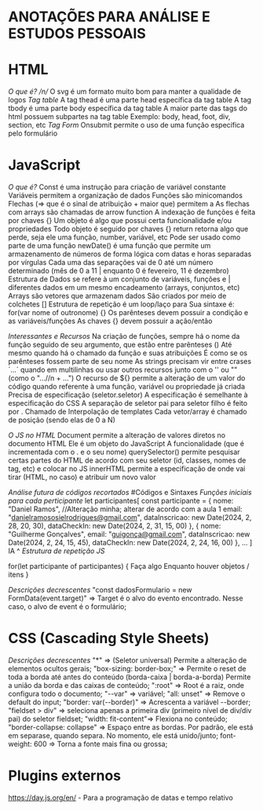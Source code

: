 # ANOTAÇÕES PARA ANÁLISE E ESTUDOS PESSOAIS

# HTML
  *O que é? /n/*
      O svg é um formato muito bom para manter a qualidade de logos
  *Tag table*
    A tag thead é uma parte head específica da tag table
    A tag tbody é uma parte body específica da tag table
    A maior parte das tags do html possuem subpartes na tag table 
      Exemplo: body, head, foot, div, section, etc
  *Tag Form*
    Onsubmit permite o uso de uma função específica pelo formulário
# JavaScript
  *O que é?*
    Const é uma instrução para criação de variável constante
    Variáveis permitem a organização de dados
    Funções são minicomandos
    Flechas (=> que é o sinal de atribuição + maior que)
      permitem a 
      As flechas com arrays são chamadas de arrow function
    A indexação de funções é feita por chaves {}
    Um objeto é algo que possui certa funcionalidade e/ou propriedades
      Todo objeto é seguido por chaves {}
    return retorna algo que perde, seja ele uma função, number, variável, etc
      Pode ser usado como parte de uma função
    newDate() é uma função que permite um armazenamento de números de forma lógica com datas e horas separadas por vírgulas
      Cada uma das separações vai de 0 até um número determinado (mês de 0 a 11 | enquanto 0 é fevereiro, 11 é dezembro)
    Estrutura de Dados se refere à um conjunto de variáveis, funções e | diferentes dados em um mesmo encadeamento (arrays, conjuntos, etc)
    Arrays são vetores que armazenam dados
      São criados por meio de colchetes []
    Estrutura de repetição é um loop/laço para
      Sua sintaxe é: for(var nome of outronome) {}
        Os parênteses devem possuir a condição e as variáveis/funções
        As chaves {} devem possuir a ação/então
    
  *Interessantes e Recursos*
    Na criação de funções, sempre há o nome da função seguido de seu argumento, que estão entre parênteses ()
      Até mesmo quando há o chamado da função e suas atribuições
      É como se os parênteses fossem parte de seu nome
      As strings precisam vir entre crases ´...´ quando em multilinhas ou usar outros recursos junto com o '' ou "" (como o "...//n + ...")
    O recurso de ${} permite a alteração de um valor do código quando referente à uma função, variável ou propriedade já criada
      Precisa de especificação (seletor.seletor)
        A especificação é semelhante à especificação do CSS
        A separação de seletor pai para seletor filho é feito por .
      Chamado de Interpolação de templates 
    Cada vetor/array é chamado de posição (sendo elas de 0 a N)

  *O JS no HTML*
  Document permite a alteração de valores diretos no documento HTML
    Ele é um objeto do JavaScript
    A funcionalidade (que é incrementada com o . e o seu nome) querySelector() permite pesquisar certas partes do HTML de acordo com seu seletor (id, classes, nomes de tag, etc) e colocar no JS
    innerHTML permite a especificação de onde vai tirar (HTML, no caso) e atribuir um novo valor

  *Análise futura de códigos recortados*
  #Códigos e Sintaxes
    *Funções iniciais para cada perticipante*
    let participantes[
    const participante = {
      nome: "Daniel Ramos", //Alteração minha; alterar de acordo com a aula 1
      email: "danielramososielrodrigues@gmail.com",
      dataInscricao: new Date(2024, 2, 28, 20, 30),
      dataCheckIn: new Date(2024, 2, 31, 15, 00)
      },
      {
    nome: "Guilherme Gonçalves",
    email: "guigonça@gmail.com",
    dataInscricao: new Date(2024, 2, 24, 15, 45),
    dataCheckIn: new Date(2024, 2, 24, 16, 00)
      },
      ...
    ]
    IA ^
  *Estrutura de repetição JS*

for(let participante of participantes) {
  Faça algo
  Enquanto houver objetos / itens
}

  *Descrições decrescentes*
  "const dadosFormulario = new FormData(event.target)" => Target é o alvo do evento encontrado. Nesse caso, o alvo de event é o formulário;
  
  

# CSS (Cascading Style Sheets)
  *Descrições decrescentes*
    "*" => (Seletor universal) Permite a alteração de elementos ocultos gerais;
    "box-sizing: border-box;" => Permite o reset de toda a borda até antes do conteúdo (borda-caixa | borda-a-borda) Permite a união da borda e das caixas de conteúdo;
    ":root" => Root é a raiz, onde configura todo o documento;
    "--var" => variável;
    "all: unset" => Remove o default do input;
    "border: var(--border)" => Acrescenta a variável --border;
    "fieldset > div" => seleciona apenas a primeira div (primeiro nível de div/div pai) do seletor fieldset;
    "width: fit-content"=> Flexiona no conteúdo;
    "border-collapse: collapse" => Espaço entre as bordas. Por padrão, ele está em separase, quando separa. No momento, ele está unido/junto;
    font-weight: 600 => Torna a fonte mais fina ou grossa;

    
# Plugins externos
https://day.js.org/en/ - Para a programação de datas e tempo relativo

